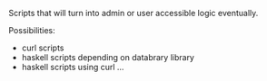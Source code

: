 Scripts that will turn into admin or user accessible logic eventually.

Possibilities:
- curl scripts
- haskell scripts depending on databrary library
- haskell scripts using curl
...
